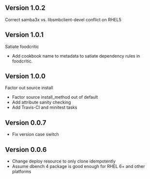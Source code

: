 ## Version 1.0.2

Correct samba3x vs. libsmbclient-devel conflict on RHEL5

## Version 1.0.1

Satiate foodcritic

* Add cookbook name to metadata to satiate dependency
  rules in foodcritic.

## Version 1.0.0

Factor out source install
  
* Factor source install_method out of default
* Add attribute sanity checking
* Add Travis-CI and minitest tasks

## Version 0.0.7

* Fix version case switch

## Version 0.0.6

* Change deploy resource to only clone idempotently
* Assume dbench 4 package is good enough for RHEL 6+ and other platforms
